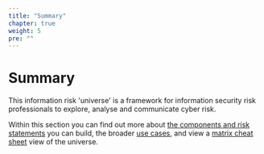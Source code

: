 ```yaml
---
title: "Summary"
chapter: true
weight: 5
pre: ""
---
```


# Summary

This information risk 'universe' is a framework for information security risk professionals to explore, analyse and communicate cyber risk.

Within this section you can find out more about [the components and risk statements](risk-statements/) you can build, the broader [use cases](use-cases/), and view a [matrix cheat sheet](matrix/) view of the universe.
